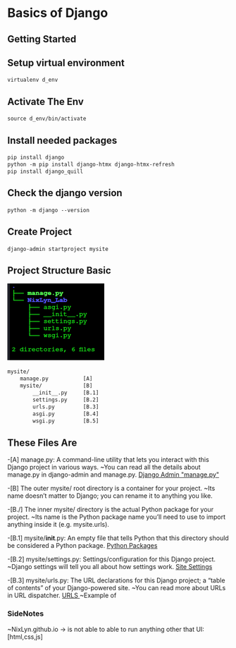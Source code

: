 
# Basics of Django #

## Getting Started ##

## Setup virtual environment ##

```!/bin/bash
virtualenv d_env
```

## Activate The Env ##

```!/bin/bash
source d_env/bin/activate
```

## Install needed packages ##

```!/bin/bash
pip install django
python -m pip install django-htmx django-htmx-refresh
pip install django_quill

```

## Check the django version ##

```!/bin/bash
python -m django --version
```

## Create Project ##

```!/bin/bash
django-admin startproject mysite
```

## Project Structure Basic ##

<img src="pics_/django_project_base_tree.png">

```!/bin/bash
mysite/
    manage.py           [A]
    mysite/             [B]
        __init__.py     [B.1]
        settings.py     [B.2]
        urls.py         [B.3]
        asgi.py         [B.4]
        wsgi.py         [B.5]

```


## These Files Are ##

-[A] manage.py: A command-line utility that lets you interact with this Django project in various ways.
    ~You can read all the details about manage.py in django-admin and manage.py.
    <a href="https://docs.djangoproject.com/en/4.2/ref/django-admin">Django Admin "manage.py"</a>

-[B] The outer mysite/ root directory is a container for your project.
    ~Its name doesn’t matter to Django; you can rename it to anything you like.

-[B./] The inner mysite/ directory is the actual Python package for your project.
    ~Its name is the Python package name you’ll need to use to import anything inside it (e.g. mysite.urls).

-[B.1] mysite/__init__.py: An empty file that tells Python that this directory should be considered a Python package. <a href="https://docs.python.org/3/tutorial/modules.html#tut-packages">Python Packages</a>

-[B.2] mysite/settings.py: Settings/configuration for this Django project.
    ~Django settings will tell you all about how settings work. <a href="https://docs.djangoproject.com/en/4.2/topics/settings">Site Settings</a>

-[B.3] mysite/urls.py: The URL declarations for this Django project; a “table of contents” of your Django-powered site.
    ~You can read more about URLs in URL dispatcher. <a href="https://docs.djangoproject.com/en/4.2/topics/http/urls"> URLS </a>
    ~Example of

### SideNotes ###

~NixLyn.github.io
    -> is not able to able to run anything other that UI:[html,css,js]
